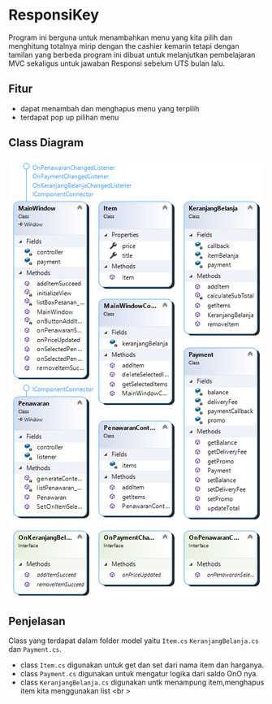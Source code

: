# ResponsiKey
Program  ini berguna untuk menambahkan menu yang kita pilih dan menghitung totalnya mirip dengan the cashier kemarin tetapi dengan tamilan yang berbeda
program ini dibuat untuk melanjutkan pembelajaran MVC sekaligus untuk jawaban Responsi sebelum UTS bulan lalu.
## Fitur
- dapat menambah dan menghapus menu yang terpilih
- terdapat pop up pilihan menu
## Class Diagram
![Class Diagram](https://github.com/hafit0/ResponsiKey/blob/main/ClassDiagram1.png)
## Penjelasan
Class yang terdapat dalam folder model yaitu `Item.cs` `KeranjangBelanja.cs` dan `Payment.cs`. 
- class `Item.cs` digunakan untuk get dan set dari nama item dan harganya. 
- class `Payment.cs` digunakan untuk mengatur logika  dari saldo OnO nya.
- class `KeranjangBelanja.cs` digunakan untk menampung item,menghapus item kita menggunakan list
<br \>
### 
